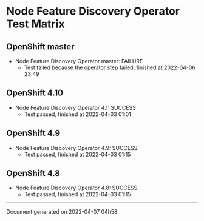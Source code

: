
Node Feature Discovery Operator Test Matrix
===========================================

OpenShift master
----------------



* Node Feature Discovery Operator master: FAILURE
  - Test failed because the operator step failed, finished at 2022-04-06 23:49

OpenShift 4.10
--------------



* Node Feature Discovery Operator 4.1: SUCCESS
  - Test passed, finished at 2022-04-03 01:01

OpenShift 4.9
-------------



* Node Feature Discovery Operator 4.9: SUCCESS
  - Test passed, finished at 2022-04-03 01:15

OpenShift 4.8
-------------



* Node Feature Discovery Operator 4.8: SUCCESS
  - Test passed, finished at 2022-04-03 01:15

---
Document generated on 2022-04-07 04h58.

